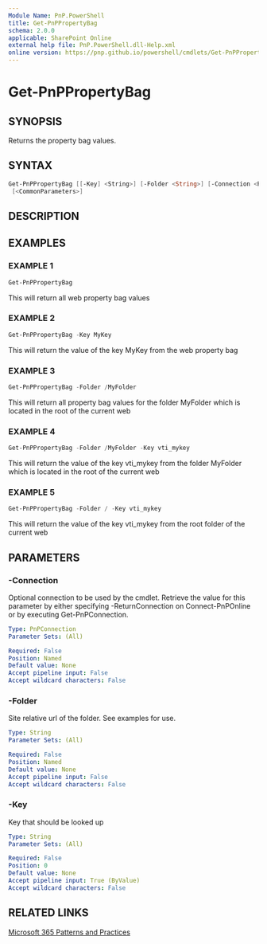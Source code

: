 ```yaml
---
Module Name: PnP.PowerShell
title: Get-PnPPropertyBag
schema: 2.0.0
applicable: SharePoint Online
external help file: PnP.PowerShell.dll-Help.xml
online version: https://pnp.github.io/powershell/cmdlets/Get-PnPPropertyBag.html
---
```

 
# Get-PnPPropertyBag

## SYNOPSIS
Returns the property bag values.

## SYNTAX

```powershell
Get-PnPPropertyBag [[-Key] <String>] [-Folder <String>] [-Connection <PnPConnection>]
 [<CommonParameters>]
```

## DESCRIPTION

## EXAMPLES

### EXAMPLE 1
```powershell
Get-PnPPropertyBag
```

This will return all web property bag values

### EXAMPLE 2
```powershell
Get-PnPPropertyBag -Key MyKey
```

This will return the value of the key MyKey from the web property bag

### EXAMPLE 3
```powershell
Get-PnPPropertyBag -Folder /MyFolder
```

This will return all property bag values for the folder MyFolder which is located in the root of the current web

### EXAMPLE 4
```powershell
Get-PnPPropertyBag -Folder /MyFolder -Key vti_mykey
```

This will return the value of the key vti_mykey from the folder MyFolder which is located in the root of the current web

### EXAMPLE 5
```powershell
Get-PnPPropertyBag -Folder / -Key vti_mykey
```

This will return the value of the key vti_mykey from the root folder of the current web

## PARAMETERS

### -Connection
Optional connection to be used by the cmdlet. Retrieve the value for this parameter by either specifying -ReturnConnection on Connect-PnPOnline or by executing Get-PnPConnection.

```yaml
Type: PnPConnection
Parameter Sets: (All)

Required: False
Position: Named
Default value: None
Accept pipeline input: False
Accept wildcard characters: False
```

### -Folder
Site relative url of the folder. See examples for use.

```yaml
Type: String
Parameter Sets: (All)

Required: False
Position: Named
Default value: None
Accept pipeline input: False
Accept wildcard characters: False
```

### -Key
Key that should be looked up

```yaml
Type: String
Parameter Sets: (All)

Required: False
Position: 0
Default value: None
Accept pipeline input: True (ByValue)
Accept wildcard characters: False
```



## RELATED LINKS

[Microsoft 365 Patterns and Practices](https://aka.ms/m365pnp)


